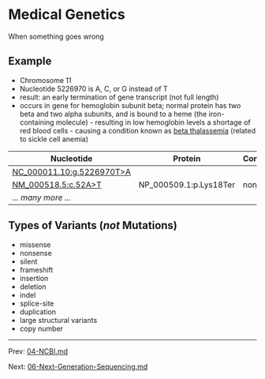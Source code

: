 # Medical Genetics

When something goes wrong



## Example

* Chromosome 11
* Nucleotide 5226970 is A, C, or G instead of T
* result: an early termination of gene transcript (not full length)
* occurs in gene for hemoglobin subunit beta; normal protein has two beta and two alpha subunits, and is bound to a heme (the iron-containing molecule) - resulting in low hemoglobin levels a shortage of red blood cells - causing a condition known as [beta thalassemia](https://www.otogenetics.com/wp-content/uploads/2017/12/Beta-Thalessmia-Sickle-Cell-Disease-Information-Sheet-08-09-2017.pdf) (related to sickle cell anemia)

| Nucleotide                                                   | Protein                | Consequence |
| ------------------------------------------------------------ | ---------------------- | ----------- |
| [NC_000011.10:g.5226970T>A](https://www.ncbi.nlm.nih.gov/nuccore/NC_000011.10?report=graph&mk=5226970\|NC_000011.10\:g.5226970T>A\|green) |                        |             |
| [NM_000518.5:c.52A>T](https://www.ncbi.nlm.nih.gov/nuccore/NM_000518.5?report=graph&mk=52\|NM_000518.5\:c.52A>T\|green) | NP_000509.1:p.Lys18Ter | nonsense    |
| *... many more ...*                                          |                        |             |





## Types of Variants (*not* Mutations)

* missense
* nonsense
* silent
* frameshift
* insertion
* deletion
* indel
* splice-site
* duplication
* large structural variants
* copy number



----

Prev:  [04-NCBI.md](04-NCBI.md) 

Next:  [06-Next-Generation-Sequencing.md](06-Next-Generation-Sequencing.md) 

